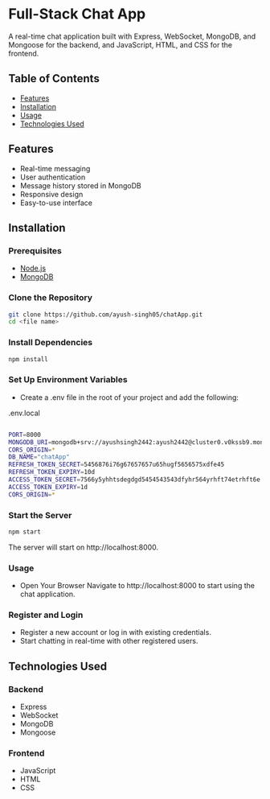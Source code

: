 # Full-Stack Chat App

A real-time chat application built with Express, WebSocket, MongoDB, and Mongoose for the backend, and JavaScript, HTML, and CSS for the frontend.

## Table of Contents

- [Features](#features)
- [Installation](#installation)
- [Usage](#usage)
- [Technologies Used](#technologies-used)


## Features

- Real-time messaging
- User authentication
- Message history stored in MongoDB
- Responsive design
- Easy-to-use interface

## Installation

### Prerequisites

- [Node.js](https://nodejs.org/)
- [MongoDB](https://www.mongodb.com/)

### Clone the Repository

```bash
git clone https://github.com/ayush-singh05/chatApp.git
cd <file name>
```
### Install Dependencies

```bash
npm install
```
### Set Up Environment Variables
* Create a .env file in the root of your project and add the following:

.env.local
```bash

PORT=8000
MONGODB_URI=mongodb+srv://ayushsingh2442:ayush2442@cluster0.v0kssb9.mongodb.net
CORS_ORIGIN=*
DB_NAME="chatApp"
REFRESH_TOKEN_SECRET=5456876i76g67657657u65hugf5656575xdfe45
REFRESH_TOKEN_EXPIRY=10d
ACCESS_TOKEN_SECRET=7566y5yhhtsdegdgd5454543543dfyhr564yrhft74etrhft6e
ACCESS_TOKEN_EXPIRY=1d
CORS_ORIGIN=*

```
### Start the Server
```bash
npm start
```
The server will start on http://localhost:8000.

### Usage
* Open Your Browser Navigate to http://localhost:8000 to start using the chat application.

### Register and Login
- Register a new account or log in with existing credentials.
- Start chatting in real-time with other registered users.

## Technologies Used
### Backend
- Express
- WebSocket
- MongoDB
- Mongoose
### Frontend
- JavaScript
- HTML
- CSS
